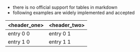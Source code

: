 * there is no official support for tables in markdown
* following examples are widely implemented and accepted

| <header_one> | <header_two> |
| --- | --- |
| entry 0 0 | entry 0 1 |
| entry 1 0 | entry 1 1 |



